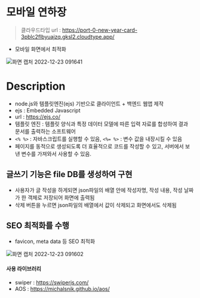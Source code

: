 # 모바일 연하장
> 클라우드타입 url : https://port-0-new-year-card-3pblc2flbyuajzq.gksl2.cloudtype.app/
- 모바일 화면에서 최적화

![화면 캡처 2022-12-23 091641](https://user-images.githubusercontent.com/103430498/209246496-bd7b26ef-8233-4ee7-9e34-a9119ba9dae6.png)


# Description
- node.js와 템플릿엔진(ejs) 기반으로 클라이언트 + 백엔드 웹앱 제작
- ejs : Embedded Javascript
- url : https://ejs.co/
- 템플릿 엔진 : 템플릿 양식과 특정 데이터 모델에 따른 입력 자료를 합성하여 결과 문서를 출력하는 소프트웨어
- `<% %>` : 자바스크립트를 실행할 수 있음, `<%= %>` : 변수 값을 내장시킬 수 있음
- 페이지를 동적으로 생성되도록 더 효율적으로 코드를 작성할 수 있고, 서버에서 보낸 변수를 가져와서 사용할 수 있음.

##  글쓰기 기능은 file DB를 생성하여 구현

- 사용자가 글 작성을 하게되면 json파일의 배열 안에 작성자명, 작성 내용, 작성 날짜가 한 객체로 저장되어 화면에 출력됨 
- 삭제 버튼을 누르면 json파일의 배열에서 값이 삭제되고 화면에서도 삭제됨


##  SEO 최적화를 수행

- favicon, meta data 등 SEO 최적화

![화면 캡처 2022-12-23 091602](https://user-images.githubusercontent.com/103430498/209246429-cdc57526-375b-4725-aba3-990fa07a81f5.png)

#### 사용 라이브러리

- swiper : https://swiperjs.com/
- AOS : https://michalsnik.github.io/aos/

